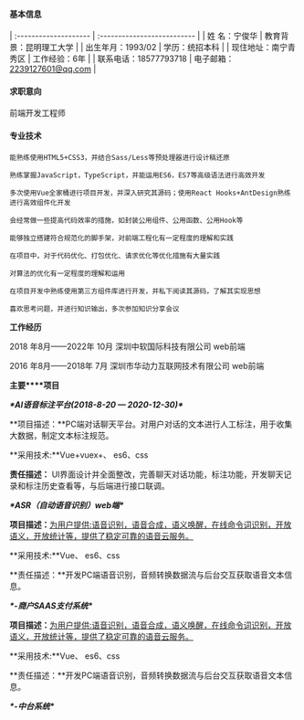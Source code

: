  

#### 基本信息

| :-------------------- | :-------------------------- |
| 姓   名：宁俊华       | 教育背景：昆明理工大学      |
| 出生年月：1993/02     | 学历：统招本科              |
| 现住地址：南宁青秀区  | 工作经验：6年               |
| 联系电话：18577793718 | 电子邮箱：2239127601@qq.com |

#### 求职意向

前端开发工程师            

#### 专业技术

```
能熟练使用HTML5+CSS3，并结合Sass/Less等预处理器进行设计稿还原

熟练掌握JavaScript，TypeScript，并能运用ES6，ES7等高级语法进行高效开发

多次使用Vue全家桶进行项目开发，并深入研究其源码；使用React Hooks+AntDesign熟练进行高效组件化开发

会经常做一些提高代码效率的措施，如封装公用组件、公用函数、公用Hook等

能够独立搭建符合规范化的脚手架，对前端工程化有一定程度的理解和实践

在项目中，对于代码优化、打包优化、请求优化等优化措施有大量实践

对算法的优化有一定程度的理解和运用

在项目开发中熟练使用第三方组件库进行开发，并私下阅读其源码，了解其实现思想

喜欢思考问题，并进行知识输出，多次参加知识分享会议
```



**工作经历**

2018 年8月——2022年 10月  深圳中软国际科技有限公司       web前端

2016 年8月——2018年 7月  深圳市华动力互联网技术有限公司    web前端    

**主要****项目**

***\*AI语音标注平台(2018-8-20 — 2020-12-30)\****

**项目描述：**PC端对话聊天平台。对用户对话的文本进行人工标注，用于收集大数据，制定文本标注规范。

**采用技术:**Vue+vuex+、 es6、css

 

**责任描述：** UI界面设计并全面整改，完善聊天对话功能，标注功能，开发聊天记录和标注历史查看等，与后端进行接口联调。

***\*ASR（自动语音识别）web端\****

**项目描述：**[为用户提供:语音识别，语音合成，语义唤醒，在线命令词识别，开放语义，开放统计等，提供了稳定可靠的语音云服务。](http://www.baidu.com/baidu.php?url=0f00000uEDLSpLgiCB3pEUGOxuwFH4J9IsmDQ7hr3rs2ZmusOpUhO0J5JtpaVC0KqQZ89Pd9bcUVzLf3cdfHEl3N6unfLP_L2SBAWR66-95EhipJjHoGQC7aiVltrOq61604HLP0xqTDUjIgstFsw4b0DWrTlWHo3eCnsxxWoS5akN_uIcerw0laE4zQIwzZ3YkJuYFs9AlKC60RwD5vkdDkOebL.7R_NR2Ar5Od663rj6t8WgCswTbDpuECxahrjlZ59HTSA61fXlQEjRkxIuyGyAp7WWkzTIl6.U1Yk0ZDqmgPz0ZKGm1Ys0ZK1pyI85yN-uhn4rj9brjRsPh7-njfsPWcLryDYrH9WnAcdnymk0ZfqmgPz0A-V5HDdn1f0u1dEugK1nfKdpHdBmy-bIfKspyfqP0KWpyfqrHn0UgfqrjR4r7tknjDLg1csPWFxnW0dnNtknjD4g1nvnjD0pvbqn0KzIjYLrjR0mhbqnHR3g1csP7tznHIxPH010AdW5HnsnHfkPHD3P1wxnH63nWcLrj0vP-tkrjRzn1DsP16LndtznjRkg1Dsnj7xn0KkTA-b5H00TyPGujYs0ZFMIA7M5H00mycqn7ts0ANzu1Ys0ZKs5H00UMus5H08nj0snj0snj00Ugws5H00uAwETjYs0ZFJ5H00uANv5gKW0AuY5H00TA6qn0KET1Ys0AFL5HDs0A4Y5H00TLCq0A71gv-bm1dsTzdMXh410A-bm1dcHbc0IA7zuvNY5Hm1g1KxnHRs0ZwdT1YknH6dnWnsrHTvnHT4PWR3njTznsKzug7Y5HDvnHfLP1fYrjbzPjm0Tv-b5yR3PWTYP1Dknj0srjb3uHm0mLPV5HF7fWnznYP7PW-anYmkPRm0mynqnfKsUWYs0Z7VIjYs0Z7VT1Ys0ZGY5H00UyPxuMFEUHYsg1Kxn7tsg1Kxn0Kbmy4dmhNxTAk9Uh-bT1Ysg1Kxn7tsg1Kxn0Ksmgwxuhk9u1Ys0AwWpyfqnH0Ln1TYnH6zP0K-IA-b5iYk0A71TAPW5H00IgKGUhPW5H00Tydh5H00uhPdIjYs0A-1mvsqn0KlTAkdT1Ys0A7buhk9u1Yk0Akhm1Ys0AwWmvfq0Zwzmyw-5HTdnjcsnsKBuA-b5R7An1T1rHw7nbDdPWK7nHKKP1mYPH7KPRRkPDnYwW030AqW5HD0mMfqn0KEmgwL5H00ULfqn0KETMKY5H0WnanWnansc10Wna3snj0snj0WnanWnanVc108nj0snj0sc1D8nj0snj0s0Z91IZRqP1R4njfzPsKkgLmqna3dn-tsQW0sg108njKxna3sP-tsQWDsg108nW9xnH0sQW0sg100mMPxTZFEuA-b5H00pgPxmLK95H00mL0qn0KWThnqrjR3P6&xst=mWdKwWnLn1bYwHFKPHmswHDsfHTvPjRkfHN7nHwjPDmsr0715HDvP1fvPjnkrjTLP1fknjR3nWT3g1Ddn1wxn07L5y71T67k5y71T67d5HTdrH0YnWTKIjYkPWDYP1TYPj640ydk5H0an0cV0yPC5yuWgLKW0HnznWmLnjbsPj6&word=&ck=3120.29.7700.0.0.687.384.0&shh=www.baidu.com&sht=baidu&wd=&bc=110101&us=3.4808.3.0.2.850.0.0)

**采用技术:**Vue、 es6、css

**责任描述：**开发PC端语音识别，音频转换数据流与后台交互获取语音文本信息。

***\*-商户SAAS支付系统\****

**项目描述：**[为用户提供:语音识别，语音合成，语义唤醒，在线命令词识别，开放语义，开放统计等，提供了稳定可靠的语音云服务。](http://www.baidu.com/baidu.php?url=0f00000uEDLSpLgiCB3pEUGOxuwFH4J9IsmDQ7hr3rs2ZmusOpUhO0J5JtpaVC0KqQZ89Pd9bcUVzLf3cdfHEl3N6unfLP_L2SBAWR66-95EhipJjHoGQC7aiVltrOq61604HLP0xqTDUjIgstFsw4b0DWrTlWHo3eCnsxxWoS5akN_uIcerw0laE4zQIwzZ3YkJuYFs9AlKC60RwD5vkdDkOebL.7R_NR2Ar5Od663rj6t8WgCswTbDpuECxahrjlZ59HTSA61fXlQEjRkxIuyGyAp7WWkzTIl6.U1Yk0ZDqmgPz0ZKGm1Ys0ZK1pyI85yN-uhn4rj9brjRsPh7-njfsPWcLryDYrH9WnAcdnymk0ZfqmgPz0A-V5HDdn1f0u1dEugK1nfKdpHdBmy-bIfKspyfqP0KWpyfqrHn0UgfqrjR4r7tknjDLg1csPWFxnW0dnNtknjD4g1nvnjD0pvbqn0KzIjYLrjR0mhbqnHR3g1csP7tznHIxPH010AdW5HnsnHfkPHD3P1wxnH63nWcLrj0vP-tkrjRzn1DsP16LndtznjRkg1Dsnj7xn0KkTA-b5H00TyPGujYs0ZFMIA7M5H00mycqn7ts0ANzu1Ys0ZKs5H00UMus5H08nj0snj0snj00Ugws5H00uAwETjYs0ZFJ5H00uANv5gKW0AuY5H00TA6qn0KET1Ys0AFL5HDs0A4Y5H00TLCq0A71gv-bm1dsTzdMXh410A-bm1dcHbc0IA7zuvNY5Hm1g1KxnHRs0ZwdT1YknH6dnWnsrHTvnHT4PWR3njTznsKzug7Y5HDvnHfLP1fYrjbzPjm0Tv-b5yR3PWTYP1Dknj0srjb3uHm0mLPV5HF7fWnznYP7PW-anYmkPRm0mynqnfKsUWYs0Z7VIjYs0Z7VT1Ys0ZGY5H00UyPxuMFEUHYsg1Kxn7tsg1Kxn0Kbmy4dmhNxTAk9Uh-bT1Ysg1Kxn7tsg1Kxn0Ksmgwxuhk9u1Ys0AwWpyfqnH0Ln1TYnH6zP0K-IA-b5iYk0A71TAPW5H00IgKGUhPW5H00Tydh5H00uhPdIjYs0A-1mvsqn0KlTAkdT1Ys0A7buhk9u1Yk0Akhm1Ys0AwWmvfq0Zwzmyw-5HTdnjcsnsKBuA-b5R7An1T1rHw7nbDdPWK7nHKKP1mYPH7KPRRkPDnYwW030AqW5HD0mMfqn0KEmgwL5H00ULfqn0KETMKY5H0WnanWnansc10Wna3snj0snj0WnanWnanVc108nj0snj0sc1D8nj0snj0s0Z91IZRqP1R4njfzPsKkgLmqna3dn-tsQW0sg108njKxna3sP-tsQWDsg108nW9xnH0sQW0sg100mMPxTZFEuA-b5H00pgPxmLK95H00mL0qn0KWThnqrjR3P6&xst=mWdKwWnLn1bYwHFKPHmswHDsfHTvPjRkfHN7nHwjPDmsr0715HDvP1fvPjnkrjTLP1fknjR3nWT3g1Ddn1wxn07L5y71T67k5y71T67d5HTdrH0YnWTKIjYkPWDYP1TYPj640ydk5H0an0cV0yPC5yuWgLKW0HnznWmLnjbsPj6&word=&ck=3120.29.7700.0.0.687.384.0&shh=www.baidu.com&sht=baidu&wd=&bc=110101&us=3.4808.3.0.2.850.0.0)

**采用技术:**Vue、 es6、css

**责任描述：**开发PC端语音识别，音频转换数据流与后台交互获取语音文本信息。

 

***\*-中台系统\****
